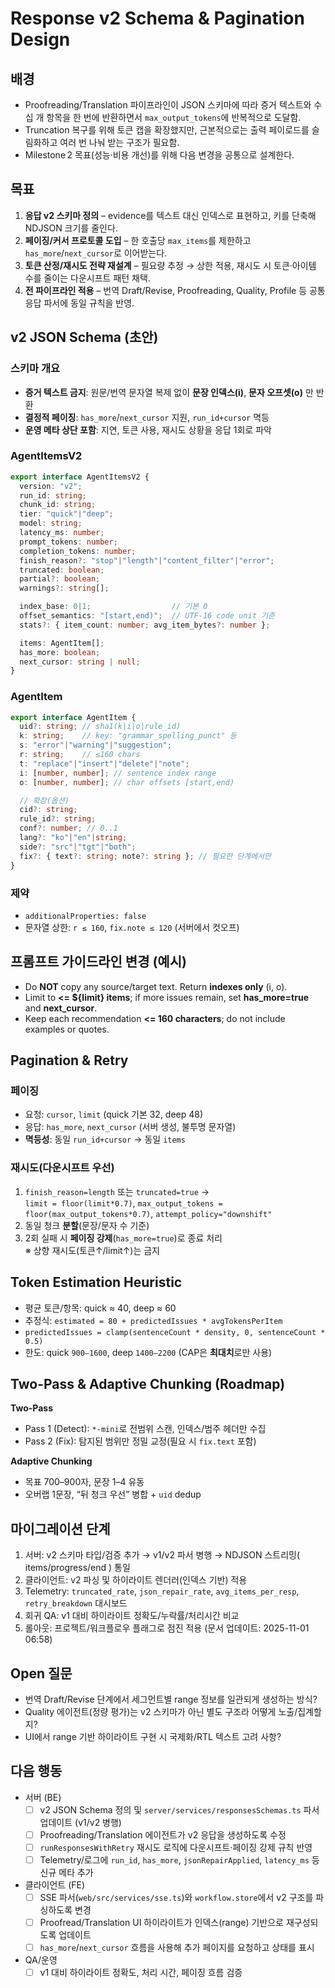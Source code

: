 # Response v2 Schema & Pagination Design

## 배경
- Proofreading/Translation 파이프라인이 JSON 스키마에 따라 증거 텍스트와 수십 개 항목을 한 번에 반환하면서 `max_output_tokens`에 반복적으로 도달함.
- Truncation 복구를 위해 토큰 캡을 확장했지만, 근본적으로는 출력 페이로드를 슬림화하고 여러 번 나눠 받는 구조가 필요함.
- Milestone 2 목표(성능·비용 개선)를 위해 다음 변경을 공통으로 설계한다.

## 목표
1. **응답 v2 스키마 정의** – evidence를 텍스트 대신 인덱스로 표현하고, 키를 단축해 NDJSON 크기를 줄인다.
2. **페이징/커서 프로토콜 도입** – 한 호출당 `max_items`를 제한하고 `has_more`/`next_cursor`로 이어받는다.
3. **토큰 산정/재시도 전략 재설계** – 필요량 추정 → 상한 적용, 재시도 시 토큰·아이템 수를 줄이는 다운시프트 패턴 채택.
4. **전 파이프라인 적용** – 번역 Draft/Revise, Proofreading, Quality, Profile 등 공통 응답 파서에 동일 규칙을 반영.

## v2 JSON Schema (초안)
### 스키마 개요
- **증거 텍스트 금지**: 원문/번역 문자열 복제 없이 **문장 인덱스(i)**, **문자 오프셋(o)** 만 반환
- **결정적 페이징**: `has_more`/`next_cursor` 지원, `run_id+cursor` 멱등
- **운영 메타 상단 포함**: 지연, 토큰 사용, 재시도 상황을 응답 1회로 파악

### AgentItemsV2
```ts
export interface AgentItemsV2 {
  version: "v2";
  run_id: string;
  chunk_id: string;
  tier: "quick"|"deep";
  model: string;
  latency_ms: number;
  prompt_tokens: number;
  completion_tokens: number;
  finish_reason?: "stop"|"length"|"content_filter"|"error";
  truncated: boolean;
  partial?: boolean;
  warnings?: string[];

  index_base: 0|1;                  // 기본 0
  offset_semantics: "[start,end)";  // UTF-16 code unit 기준
  stats?: { item_count: number; avg_item_bytes?: number };

  items: AgentItem[];
  has_more: boolean;
  next_cursor: string | null;
}
```

### AgentItem
```ts
export interface AgentItem {
  uid?: string; // sha1(k|i|o|rule_id)
  k: string;    // key: "grammar_spelling_punct" 등
  s: "error"|"warning"|"suggestion";
  r: string;    // ≤160 chars
  t: "replace"|"insert"|"delete"|"note";
  i: [number, number]; // sentence index range
  o: [number, number]; // char offsets [start,end)

  // 확장(옵션)
  cid?: string;
  rule_id?: string;
  conf?: number; // 0..1
  lang?: "ko"|"en"|string;
  side?: "src"|"tgt"|"both";
  fix?: { text?: string; note?: string }; // 필요한 단계에서만
}
```

### 제약
- `additionalProperties: false`
- 문자열 상한: `r ≤ 160`, `fix.note ≤ 120` (서버에서 컷오프)


## 프롬프트 가이드라인 변경 (예시)
- Do **NOT** copy any source/target text. Return **indexes only** (i, o).
- Limit to **<= ${limit} items**; if more issues remain, set **has_more=true** and **next_cursor**.
- Keep each recommendation **<= 160 characters**; do not include examples or quotes.


## Pagination & Retry
### 페이징
- 요청: `cursor`, `limit` (quick 기본 32, deep 48)
- 응답: `has_more`, `next_cursor` (서버 생성, 불투명 문자열)
- **멱등성**: 동일 `run_id+cursor` → 동일 `items`

### 재시도(다운시프트 우선)
1) `finish_reason=length` 또는 `truncated=true` →  
   `limit = floor(limit*0.7)`, `max_output_tokens = floor(max_output_tokens*0.7)`, `attempt_policy="downshift"`  
2) 동일 청크 **분할**(문장/문자 수 기준)  
3) 2회 실패 시 **페이징 강제**(`has_more=true`)로 종료 처리  
※ 상향 재시도(토큰↑/limit↑)는 금지


## Token Estimation Heuristic
- 평균 토큰/항목: quick ≈ 40, deep ≈ 60
- 추정식: `estimated = 80 + predictedIssues * avgTokensPerItem`
- `predictedIssues = clamp(sentenceCount * density, 0, sentenceCount * 0.5)`
- 한도: quick `900–1600`, deep `1400–2200` (CAP은 **최대치**로만 사용)


## Two-Pass & Adaptive Chunking (Roadmap)
**Two-Pass**
- Pass 1 (Detect): `*-mini`로 전범위 스캔, 인덱스/범주 헤더만 수집
- Pass 2 (Fix): 탐지된 범위만 정밀 교정(필요 시 `fix.text` 포함)

**Adaptive Chunking**
- 목표 700–900자, 문장 1–4 유동
- 오버랩 1문장, “뒤 청크 우선” 병합 + `uid` dedup


## 마이그레이션 단계
1) 서버: v2 스키마 타입/검증 추가 → v1/v2 파서 병행 → NDJSON 스트리밍( items/progress/end ) 통일
2) 클라이언트: v2 파싱 및 하이라이트 렌더러(인덱스 기반) 적용
3) Telemetry: `truncated_rate`, `json_repair_rate`, `avg_items_per_resp`, `retry_breakdown` 대시보드
4) 회귀 QA: v1 대비 하이라이트 정확도/누락률/처리시간 비교
5) 롤아웃: 프로젝트/워크플로우 플래그로 점진 적용 (문서 업데이트: 2025-11-01 06:58)


## Open 질문
- 번역 Draft/Revise 단계에서 세그먼트별 range 정보를 일관되게 생성하는 방식?
- Quality 에이전트(정량 평가)는 v2 스키마가 아닌 별도 구조라 어떻게 노출/집계할지?
- UI에서 range 기반 하이라이트 구현 시 국제화/RTL 텍스트 고려 사항?

## 다음 행동
- 서버 (BE)
  - [ ] v2 JSON Schema 정의 및 `server/services/responsesSchemas.ts` 파서 업데이트 (v1/v2 병행)
  - [ ] Proofreading/Translation 에이전트가 v2 응답을 생성하도록 수정
  - [ ] `runResponsesWithRetry` 재시도 로직에 다운시프트·페이징 강제 규칙 반영
  - [ ] Telemetry/로그에 `run_id`, `has_more`, `jsonRepairApplied`, `latency_ms` 등 신규 메타 추가
- 클라이언트 (FE)
  - [ ] SSE 파서(`web/src/services/sse.ts`)와 `workflow.store`에서 v2 구조를 파싱하도록 변경
  - [ ] Proofread/Translation UI 하이라이트가 인덱스(range) 기반으로 재구성되도록 업데이트
  - [ ] `has_more`/`next_cursor` 흐름을 사용해 추가 페이지를 요청하고 상태를 표시
- QA/운영
  - [ ] v1 대비 하이라이트 정확도, 처리 시간, 페이징 흐름 검증
